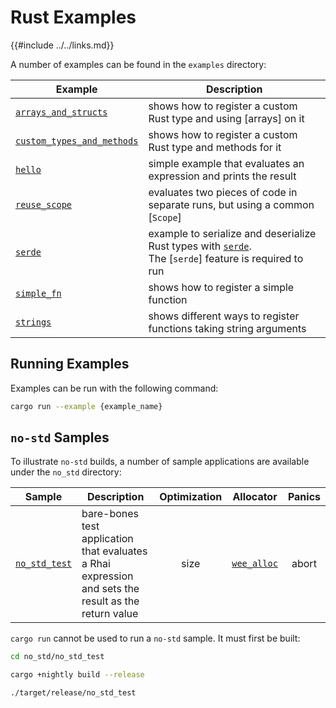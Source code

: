Rust Examples
============

{{#include ../../links.md}}

A number of examples can be found in the `examples` directory:

| Example                                                                         | Description                                                                                                                                  |
| ------------------------------------------------------------------------------- | -------------------------------------------------------------------------------------------------------------------------------------------- |
| [`arrays_and_structs`]({{repoTree}}/examples/arrays_and_structs.rs)             | shows how to register a custom Rust type and using [arrays] on it                                                                            |
| [`custom_types_and_methods`]({{repoTree}}/examples/custom_types_and_methods.rs) | shows how to register a custom Rust type and methods for it                                                                                  |
| [`hello`]({{repoTree}}/examples/hello.rs)                                       | simple example that evaluates an expression and prints the result                                                                            |
| [`reuse_scope`]({{repoTree}}/examples/reuse_scope.rs)                           | evaluates two pieces of code in separate runs, but using a common [`Scope`]                                                                  |
| [`serde`]({{repoTree}}/examples/serde.rs)                                       | example to serialize and deserialize Rust types with [`serde`](https://crates.io/crates/serde).<br/>The [`serde`] feature is required to run |
| [`simple_fn`]({{repoTree}}/examples/simple_fn.rs)                               | shows how to register a simple function                                                                                                      |
| [`strings`]({{repoTree}}/examples/strings.rs)                                   | shows different ways to register functions taking string arguments                                                                           |


Running Examples
----------------

Examples can be run with the following command:

```bash
cargo run --example {example_name}
```

`no-std` Samples
----------------

To illustrate `no-std` builds, a number of sample applications are available under the `no_std` directory:

| Sample                                           | Description                                                                                          | Optimization |                     Allocator                     | Panics |
| ------------------------------------------------ | ---------------------------------------------------------------------------------------------------- | :----------: | :-----------------------------------------------: | :----: |
| [`no_std_test`]({{repoTree}}/no_std/no_std_test) | bare-bones test application that evaluates a Rhai expression and sets the result as the return value |     size     | [`wee_alloc`](https://crates.io/crates/wee_alloc) | abort  |

`cargo run` cannot be used to run a `no-std` sample.  It must first be built:

```bash
cd no_std/no_std_test

cargo +nightly build --release

./target/release/no_std_test
```
